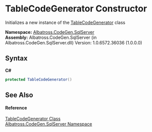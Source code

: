 # TableCodeGenerator Constructor 
 

Initializes a new instance of the <a href="T_Albatross_CodeGen_SqlServer_TableCodeGenerator.md">TableCodeGenerator</a> class

**Namespace:**&nbsp;<a href="N_Albatross_CodeGen_SqlServer.md">Albatross.CodeGen.SqlServer</a><br />**Assembly:**&nbsp;Albatross.CodeGen.SqlServer (in Albatross.CodeGen.SqlServer.dll) Version: 1.0.6572.36036 (1.0.0.0)

## Syntax

**C#**<br />
``` C#
protected TableCodeGenerator()
```


## See Also


#### Reference
<a href="T_Albatross_CodeGen_SqlServer_TableCodeGenerator.md">TableCodeGenerator Class</a><br /><a href="N_Albatross_CodeGen_SqlServer.md">Albatross.CodeGen.SqlServer Namespace</a><br />
